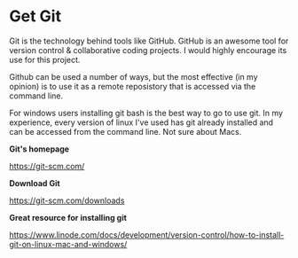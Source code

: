 # Get Git

Git is the technology behind tools like GitHub.
GitHub is an awesome tool for version control & collaborative coding projects.  I would highly encourage its use for this project.


Github can be used a number of ways, but the most effective (in my opinion) is to use it as a remote reposistory that is accessed via the command line. 

For windows users installing git bash is the best way to go to use git.  In my experience, every version of linux I've used has git already installed and can be accessed from the command line.  Not sure about Macs.

**Git's homepage**

https://git-scm.com/

**Download Git**

https://git-scm.com/downloads

**Great resource for installing git**

https://www.linode.com/docs/development/version-control/how-to-install-git-on-linux-mac-and-windows/
